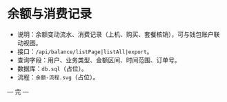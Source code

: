 # 余额与消费记录

- 说明：余额变动流水、消费记录（上机、购买、套餐核销），可与钱包账户联动视图。
- 接口：`/api/balance/listPage|listAll|export`。
- 查询字段：用户、业务类型、金额区间、时间范围、订单号。
- 数据库：`db.sql`（占位）。
- 流程：`余额-流程.svg`（占位）。

— 完 —